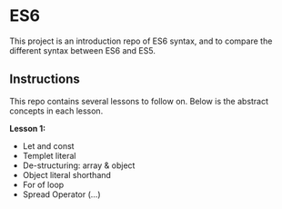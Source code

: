 # ES6
This project is an introduction repo of ES6 syntax, and to compare the different syntax between ES6 and ES5.

## Instructions
This repo contains several lessons to follow on. Below is the abstract concepts in each lesson.

**Lesson 1:**
* Let and const
* Templet literal
* De-structuring: array & object
* Object literal shorthand
* For of loop
* Spread Operator (...)